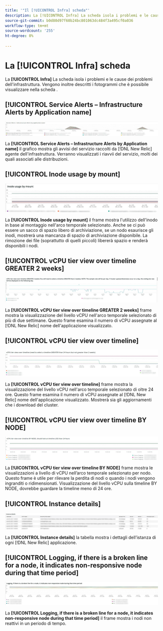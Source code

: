 ```yaml
---
title: '"Il [!UICONTROL Infra] scheda"'
description: La [!UICONTROL Infra] La scheda isola i problemi e le cause dei problemi dell'infrastruttura.
source-git-commit: b0d80d97f60b24bc801063dc484f3a495cf0a036
workflow-type: tm+mt
source-wordcount: '255'
ht-degree: 0%

---
```



# La [!UICONTROL Infra] scheda

La **[!UICONTROL Infra]** La scheda isola i problemi e le cause dei problemi dell&#39;infrastruttura. Vengono inoltre descritti i fotogrammi che è possibile visualizzare nella scheda .

## [!UICONTROL Service Alerts – Infrastructure Alerts by Application name]

![Avvisi di servizio](../../assets/tools/observation-for-adobe-commerce/service-alerts.jpg)

La **[!UICONTROL Service Alerts – Infrastructure Alerts by Application name]** il grafico mostra gli avvisi del servizio raccolti da [!DNL New Relic] agente dell&#39;infrastruttura. Verranno visualizzati i riavvii del servizio, molti dei quali associati alle distribuzioni.

## [!UICONTROL Inode usage by mount]

![Utilizzo nodo per montaggio](../../assets/tools/observation-for-adobe-commerce/inode-usage-mount.jpg)

La **[!UICONTROL Inode usage by mount]** il frame mostra l&#39;utilizzo dell&#39;inodo in base al montaggio nell&#39;arco temporale selezionato. Anche se ci può essere un sacco di spazio libero di archiviazione, se un nodo esaurisce gli inodi, mostrerà una mancanza di spazio di archiviazione disponibile. La rimozione dei file (soprattutto di quelli piccoli) libererà spazio e renderà disponibili i nodi.

## [!UICONTROL vCPU tier view over timeline GREATER 2 weeks]

![Visualizzazione a livello di CPU sulla timeline MAGGIORE di 2 settimane](../../assets/tools/observation-for-adobe-commerce/vCPU-tier.jpg)

La **[!UICONTROL vCPU tier view over timeline GREATER 2 weeks]** frame mostra la visualizzazione del livello vCPU nell&#39;arco temporale selezionato di più di due settimane. Questo frame esamina il numero di vCPU assegnate al [!DNL New Relic] nome dell&#39;applicazione visualizzato.

## [!UICONTROL vCPU tier view over timeline]

![Visualizzazione a livello di CPU sulla timeline](../../assets/tools/observation-for-adobe-commerce/vcpu-tier-24.jpg)

La **[!UICONTROL vCPU tier view over timeline]** frame mostra la visualizzazione del livello vCPU nell&#39;arco temporale selezionato di oltre 24 ore. Questo frame esamina il numero di vCPU assegnate al [!DNL New Relic] nome dell&#39;applicazione visualizzato. Mostrerà sia gli aggiornamenti che i download del cluster.

## [!UICONTROL vCPU tier view over timeline BY NODE]

![Visualizzazione a livello di CPU sulla timeline da NODE](../../assets/tools/observation-for-adobe-commerce/infra_by_node.png)

La **[!UICONTROL vCPU tier view over timeline BY NODE]** frame mostra le visualizzazioni a livello di vCPU nell’arco temporale selezionato per nodo. Questo frame è utile per rilevare la perdita di nodi o quando i nodi vengono ingranditi o ridimensionati. Visualizzazione del livello vCPU sulla timeline BY NODE, dovrebbe guardare la timeline meno di 24 ore.

## [!UICONTROL Instance details]

![Dettagli istanza](../../assets/tools/observation-for-adobe-commerce/instance-details.jpg)

La **[!UICONTROL Instance details]** la tabella mostra i dettagli dell’istanza di ogni [!DNL New Relic] applicazione.

## [!UICONTROL Logging, if there is a broken line for a node, it indicates non-responsive node during that time period]

![nodo non reattivo](../../assets/tools/observation-for-adobe-commerce/non-responsive-node.jpg)

La **[!UICONTROL Logging, if there is a broken line for a node, it indicates non-responsive node during that time period]** il frame mostra i nodi non reattivi in un periodo di tempo.

